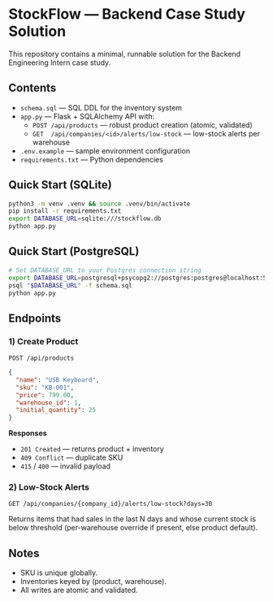 # StockFlow — Backend Case Study Solution

This repository contains a minimal, runnable solution for the Backend Engineering Intern case study.

## Contents
- `schema.sql` — SQL DDL for the inventory system
- `app.py` — Flask + SQLAlchemy API with:
  - `POST /api/products` — robust product creation (atomic, validated)
  - `GET  /api/companies/<id>/alerts/low-stock` — low-stock alerts per warehouse
- `.env.example` — sample environment configuration
- `requirements.txt` — Python dependencies

## Quick Start (SQLite)
```bash
python3 -m venv .venv && source .venv/bin/activate
pip install -r requirements.txt
export DATABASE_URL=sqlite:///stockflow.db
python app.py
```

## Quick Start (PostgreSQL)
```bash
# Set DATABASE_URL to your Postgres connection string
export DATABASE_URL=postgresql+psycopg2://postgres:postgres@localhost:5432/stockflow
psql "$DATABASE_URL" -f schema.sql
python app.py
```

## Endpoints

### 1) Create Product
`POST /api/products`
```json
{
  "name": "USB Keyboard",
  "sku": "KB-001",
  "price": 799.00,
  "warehouse_id": 1,
  "initial_quantity": 25
}
```
**Responses**
- `201 Created` — returns product + inventory
- `409 Conflict` — duplicate SKU
- `415` / `400` — invalid payload

### 2) Low-Stock Alerts
`GET /api/companies/{company_id}/alerts/low-stock?days=30`

Returns items that had sales in the last N days and whose current stock is below threshold (per-warehouse override if present, else product default).

## Notes
- SKU is unique globally.
- Inventories keyed by (product, warehouse).
- All writes are atomic and validated.
